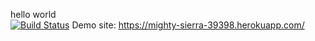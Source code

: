 hello world <br />
[![Build Status](https://travis-ci.org/albayrakonur/Xml-Handler.svg?branch=master)](https://travis-ci.org/albayrakonur/Xml-Handler)
Demo site: https://mighty-sierra-39398.herokuapp.com/ <br />
